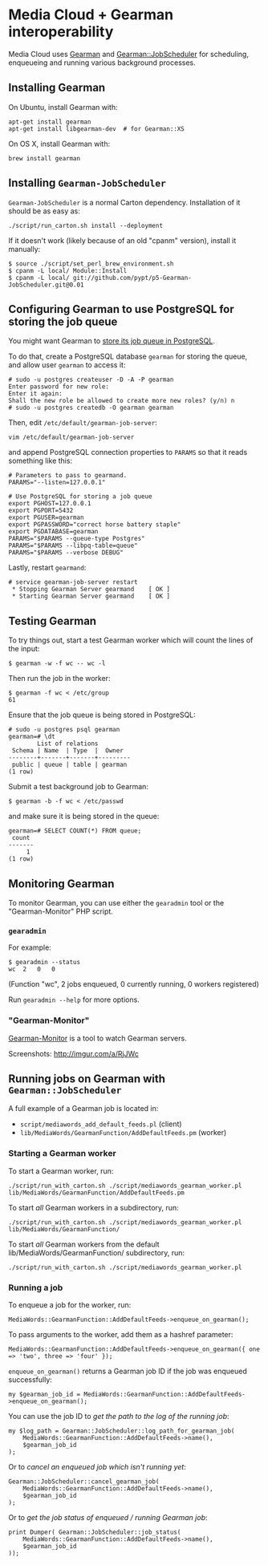 Media Cloud + Gearman interoperability
======================================

Media Cloud uses [Gearman](http://gearman.org/) and [Gearman::JobScheduler](https://github.com/pypt/p5-Gearman-JobScheduler) for scheduling, enqueueing and running various background processes.


Installing Gearman
------------------

On Ubuntu, install Gearman with:

    apt-get install gearman
    apt-get install libgearman-dev  # for Gearman::XS

On OS X, install Gearman with:

    brew install gearman


Installing `Gearman-JobScheduler`
---------------------------------

`Gearman-JobScheduler` is a normal Carton dependency. Installation of it should be as easy as:

    ./script/run_carton.sh install --deployment

If it doesn't work (likely because of an old "cpanm" version), install it manually:

    $ source ./script/set_perl_brew_environment.sh 
    $ cpanm -L local/ Module::Install
    $ cpanm -L local/ git://github.com/pypt/p5-Gearman-JobScheduler.git@0.01


Configuring Gearman to use PostgreSQL for storing the job queue
---------------------------------------------------------------

You might want Gearman to [store its job queue in PostgreSQL](http://gearman.org/manual:job_server#postgresql).

To do that, create a PostgreSQL database `gearman` for storing the queue, and allow user `gearman` to access it:

    # sudo -u postgres createuser -D -A -P gearman
    Enter password for new role: 
    Enter it again: 
    Shall the new role be allowed to create more new roles? (y/n) n
    # sudo -u postgres createdb -O gearman gearman

Then, edit `/etc/default/gearman-job-server`:

    vim /etc/default/gearman-job-server

and append PostgreSQL connection properties to `PARAMS` so that it reads something like this:

    # Parameters to pass to gearmand.
    PARAMS="--listen=127.0.0.1"

    # Use PostgreSQL for storing a job queue
    export PGHOST=127.0.0.1
    export PGPORT=5432
    export PGUSER=gearman
    export PGPASSWORD="correct horse battery staple"
    export PGDATABASE=gearman
    PARAMS="$PARAMS --queue-type Postgres"
    PARAMS="$PARAMS --libpq-table=queue"
    PARAMS="$PARAMS --verbose DEBUG"

Lastly, restart `gearmand`:

    # service gearman-job-server restart
     * Stopping Gearman Server gearmand    [ OK ] 
     * Starting Gearman Server gearmand    [ OK ] 


Testing Gearman
---------------

To try things out, start a test Gearman worker which will count the lines of the input:

    $ gearman -w -f wc -- wc -l

Then run the job in the worker:

    $ gearman -f wc < /etc/group
    61

Ensure that the job queue is being stored in PostgreSQL:

    # sudo -u postgres psql gearman
    gearman=# \dt
            List of relations
     Schema | Name  | Type  |  Owner  
    --------+-------+-------+---------
     public | queue | table | gearman
    (1 row)

Submit a test background job to Gearman:

    $ gearman -b -f wc < /etc/passwd

and make sure it is being stored in the queue:

    gearman=# SELECT COUNT(*) FROM queue;
     count 
    -------
         1
    (1 row)


Monitoring Gearman
------------------

To monitor Gearman, you can use either the `gearadmin` tool or the "Gearman-Monitor" PHP script.


### `gearadmin`

For example:

    $ gearadmin --status
    wc  2   0   0

(Function "wc", 2 jobs enqueued, 0 currently running, 0 workers registered)

Run `gearadmin --help` for more options.


### "Gearman-Monitor"

[Gearman-Monitor](https://github.com/yugene/Gearman-Monitor) is a tool to watch Gearman servers. 

Screenshots: http://imgur.com/a/RjJWc


Running jobs on Gearman with `Gearman::JobScheduler`
----------------------------------------------------

A full example of a Gearman job is located in:

* `script/mediawords_add_default_feeds.pl` (client)
* `lib/MediaWords/GearmanFunction/AddDefaultFeeds.pm` (worker)


### Starting a Gearman worker

To start a Gearman worker, run:

    ./script/run_with_carton.sh ./script/mediawords_gearman_worker.pl lib/MediaWords/GearmanFunction/AddDefaultFeeds.pm 

To start *all* Gearman workers in a subdirectory, run:

    ./script/run_with_carton.sh ./script/mediawords_gearman_worker.pl lib/MediaWords/GearmanFunction/

To start *all* Gearman workers from the default lib/MediaWords/GearmanFunction/ subdirectory, run:

    ./script/run_with_carton.sh ./script/mediawords_gearman_worker.pl


### Running a job

To enqueue a job for the worker, run:

    MediaWords::GearmanFunction::AddDefaultFeeds->enqueue_on_gearman();

To pass arguments to the worker, add them as a hashref parameter:

    MediaWords::GearmanFunction::AddDefaultFeeds->enqueue_on_gearman({ one => 'two', three => 'four' });

`enqueue_on_gearman()` returns a Gearman job ID if the job was enqueued successfully:

    my $gearman_job_id = MediaWords::GearmanFunction::AddDefaultFeeds->enqueue_on_gearman();

You can use the job ID to *get the path to the log of the running job*:

    my $log_path = Gearman::JobScheduler::log_path_for_gearman_job(
        MediaWords::GearmanFunction::AddDefaultFeeds->name(),
        $gearman_job_id
    );

Or to *cancel an enqueued job which isn't running yet*:

    Gearman::JobScheduler::cancel_gearman_job(
        MediaWords::GearmanFunction::AddDefaultFeeds->name(),
        $gearman_job_id
    );

Or to *get the job status of enqueued / running Gearman job*:

    print Dumper( Gearman::JobScheduler::job_status(
        MediaWords::GearmanFunction::AddDefaultFeeds->name(),
        $gearman_job_id
    ));
